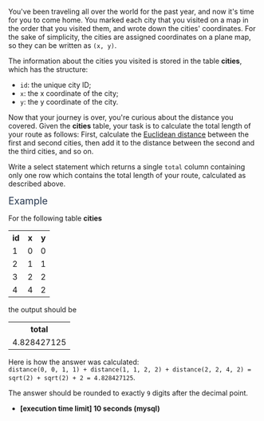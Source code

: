 <p>You've been traveling all over the world for the past year, and now it's time for you to come home. You marked each city that you visited on a map in the order that you visited them, and wrote down the cities' coordinates. For the sake of simplicity, the cities are assigned coordinates on a plane map, so they can be written as <code>(x, y)</code>.</p>
<p>The information about the cities you visited is stored in the table <strong>cities</strong>, which has the structure:</p>
<ul>
<li><code>id</code>: the unique city ID;</li>
<li><code>x</code>: the x coordinate of the city;</li>
<li><code>y</code>: the y coordinate of the city.</li>
</ul>
<p>Now that your journey is over, you're curious about the distance you covered. Given the <strong>cities</strong> table, your task is to calculate the total length of your route as follows: First, calculate the <a href="https://en.wikipedia.org/wiki/Euclidean_distance" target="_blank">Euclidean distance</a> between the first and second cities, then add it to the distance between the second and the third cities, and so on.</p>
<p>Write a select statement which returns a single <code>total</code> column containing only one row which contains the total length of your route, calculated as described above.</p>
<p><span class="markdown--header" style="color:#2b3b52;font-size:1.4em">Example</span></p>
<p>For the following table <strong>cities</strong></p>
<table>
  <tr>
    <th>id</th>
    <th>x</th>
    <th>y</th>
  </tr>
  <tr>
    <td>1</td>
    <td>0</td>
    <td>0</td>
  </tr>
  <tr>
    <td>2</td>
    <td>1</td>
    <td>1</td>
  </tr>
  <tr>
    <td>3</td>
    <td>2</td>
    <td>2</td>
  </tr>
  <tr>
    <td>4</td>
    <td>4</td>
    <td>2</td>
  </tr>
</table>
<p>the output should be</p>
<table>
<tr>
<th>total</th>
</tr>
<tr>
<td>4.828427125</td>
</tr>
</table>
<p>Here is how the answer was calculated:<br />
<code>distance(0, 0, 1, 1) + distance(1, 1, 2, 2) + distance(2, 2, 4, 2) = sqrt(2) + sqrt(2) + 2 = 4.828427125</code>.</p>
<p>The answer should be rounded to exactly <code>9</code> digits after the decimal point.</p>
<ul>
<li><strong>[execution time limit] 10 seconds (mysql)</strong></li>
</ul>
